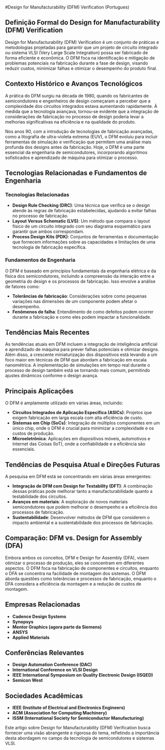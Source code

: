 #Design for Manufacturability (DFM) Verification (Portugues)

## Definição Formal do Design for Manufacturability (DFM) Verification

Design for Manufacturability (DFM) Verification é um conjunto de práticas e metodologias projetadas para garantir que um projeto de circuito integrado ou sistema VLSI (Very Large Scale Integration) possa ser fabricado de forma eficiente e econômica. O DFM foca na identificação e mitigação de problemas potenciais na fabricação durante a fase de design, visando reduzir custos, minimizar falhas e otimizar o desempenho do produto final. 

## Contexto Histórico e Avanços Tecnológicos

A prática do DFM surgiu na década de 1980, quando os fabricantes de semicondutores e engenheiros de design começaram a perceber que a complexidade dos circuitos integrados estava aumentando rapidamente. À medida que a tecnologia avançava, tornou-se evidente que a integração de considerações de fabricação no processo de design poderia levar a melhorias significativas na eficiência e na qualidade do produto. 

Nos anos 90, com a introdução de tecnologias de fabricação avançadas, como a litografia de ultra-violeta extrema (EUV), o DFM evoluiu para incluir ferramentas de simulação e verificação que permitem uma análise mais profunda dos designs antes da fabricação. Hoje, o DFM é uma parte essencial da engenharia de semicondutores, incorporando algoritmos sofisticados e aprendizado de máquina para otimizar o processo.

## Tecnologias Relacionadas e Fundamentos de Engenharia

### Tecnologias Relacionadas

- **Design Rule Checking (DRC)**: Uma técnica que verifica se o design atende às regras de fabricação estabelecidas, ajudando a evitar falhas no processo de fabricação.
- **Layout Versus Schematic (LVS)**: Um método que compara o layout físico de um circuito integrado com seu diagrama esquemático para garantir que ambos correspondam.
- **Process Design Kits (PDK)**: Conjuntos de ferramentas e documentação que fornecem informações sobre as capacidades e limitações de uma tecnologia de fabricação específica.

### Fundamentos de Engenharia

O DFM é baseado em princípios fundamentais da engenharia elétrica e da física dos semicondutores, incluindo a compreensão da interação entre a geometria do design e os processos de fabricação. Isso envolve a análise de fatores como:

- **Tolerâncias de fabricação**: Considerações sobre como pequenas variações nas dimensões de um componente podem afetar o desempenho.
- **Fenômenos de falha**: Entendimento de como defeitos podem ocorrer durante a fabricação e como eles podem impactar a funcionalidade.

## Tendências Mais Recentes

As tendências atuais em DFM incluem a integração de inteligência artificial e aprendizado de máquina para prever falhas potenciais e otimizar designs. Além disso, a crescente miniaturização dos dispositivos está levando a um foco maior em técnicas de DFM que abordam a fabricação em escala nanométrica. A implementação de simulações em tempo real durante o processo de design também está se tornando mais comum, permitindo ajustes dinâmicos conforme o design avança.

## Principais Aplicações

O DFM é amplamente utilizado em várias áreas, incluindo:

- **Circuitos Integrados de Aplicação Específica (ASICs)**: Projetos que exigem fabricação em larga escala com alta eficiência de custo.
- **Sistemas em Chip (SoCs)**: Integração de múltiplos componentes em um único chip, onde o DFM é crucial para minimizar a complexidade e os custos de produção.
- **Microeletrônica**: Aplicações em dispositivos móveis, automotivos e Internet das Coisas (IoT), onde a confiabilidade e a eficiência são essenciais.

## Tendências de Pesquisa Atual e Direções Futuras

A pesquisa em DFM está se concentrando em várias áreas emergentes:

- **Integração de DFM com Design for Testability (DFT)**: A combinação dessas práticas pode melhorar tanto a manufacturabilidade quanto a testabilidade dos circuitos.
- **Avanços em materiais**: A exploração de novos materiais semicondutores que podem melhorar o desempenho e a eficiência dos processos de fabricação.
- **Sustentabilidade**: Desenvolver métodos de DFM que considerem o impacto ambiental e a sustentabilidade dos processos de fabricação.

## Comparação: DFM vs. Design for Assembly (DFA)

Embora ambos os conceitos, DFM e Design for Assembly (DFA), visem otimizar o processo de produção, eles se concentram em diferentes aspectos. O DFM foca na fabricação de componentes e circuitos, enquanto o DFA se concentra na facilidade de montagem dos sistemas. O DFM aborda questões como tolerâncias e processos de fabricação, enquanto o DFA considera a eficiência da montagem e a redução de custos de montagem.

## Empresas Relacionadas

- **Cadence Design Systems**
- **Synopsys**
- **Mentor Graphics (agora parte da Siemens)**
- **ANSYS**
- **Applied Materials**

## Conferências Relevantes

- **Design Automation Conference (DAC)**
- **International Conference on VLSI Design**
- **IEEE International Symposium on Quality Electronic Design (ISQED)**
- **Semicon West**

## Sociedades Acadêmicas

- **IEEE (Institute of Electrical and Electronics Engineers)**
- **ACM (Association for Computing Machinery)**
- **ISSM (International Society for Semiconductor Manufacturing)**

Este artigo sobre Design for Manufacturability (DFM) Verification busca fornecer uma visão abrangente e rigorosa do tema, refletindo a importância desta abordagem no campo da tecnologia de semicondutores e sistemas VLSI.